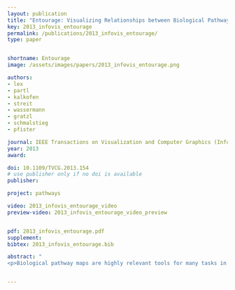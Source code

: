 ```yaml
---
layout: publication
title: "Entourage: Visualizing Relationships between Biological Pathways using Contextual Subsets"
key: 2013_infovis_entourage
permalink: /publications/2013_infovis_entourage/
type: paper


shortname: Entourage
image: /assets/images/papers/2013_infovis_entourage.png

authors:
- lex
- partl
- kalkofen
- streit
- wassermann
- gratzl
- schmalstieg
- pfister

journal: IEEE Transactions on Visualization and Computer Graphics (InfoVis '13), 19(12), pp. 2536–2545
year: 2013
award:

doi: 10.1109/TVCG.2013.154
# use publisher only if no doi is available
publisher: 

project: pathways

video: 2013_infovis_entourage_video
preview-video: 2013_infovis_entourage_video_preview


pdf: 2013_infovis_entourage.pdf
supplement:
bibtex: 2013_infovis_entourage.bib

abstract: "
<p>Biological pathway maps are highly relevant tools for many tasks in molecular biology. They reduce the complexity of the overall biological network by partitioning it into smaller manageable parts. While this reduction of complexity is their biggest strength, it is, at the same time, their biggest weakness. By removing what is deemed not important for the primary function of the pathway, biologists lose the ability to follow and understand cross-talks between pathways. Considering these cross-talks is, however, critical in many analysis scenarios, such as judging effects of drugs. In this paper we introduce Entourage, a novel visualization technique that provides contextual information lost due to the artificial partitioning of the biological network, but at the same time limits the presented information to what is relevant to the analyst’s task. We use one pathway map as the focus of an analysis and allow a larger set of contextual pathways. For these context pathways we only show the contextual subsets, i.e., the parts of the graph that are relevant to a selection. Entourage suggests related pathways based on similarities and highlights parts of a pathway that are interesting in terms of mapped experimental data. We visualize interdependencies between pathways using stubs of visual links, which we found effective yet not obtrusive. By combining this approach with visualization of experimental data, we can provide domain experts with a highly valuable tool. We demonstrate the utility of Entourage with case studies conducted with a biochemist who researches the effects of drugs on pathways. We show that the technique is well suited to investigate interdependencies between pathways and to analyze, understand, and predict the effect that drugs have on different cell types.</p>"


---
```

